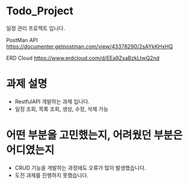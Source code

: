 # Todo_Project
일정 관리 프로젝트 입니다.

PostMan API
https://documenter.getpostman.com/view/43378290/2sAYkKHxHQ

ERD Cloud
https://www.erdcloud.com/d/EEa9ZsaBzkLtwQ2nd

# 과제 설명
- RestfulAPI 개발하는 과제 입니다.
- 일정 조회, 목록 조회, 생성, 수정, 삭제 가능

# 어떤 부분을 고민했는지, 어려웠던 부분은 어디였는지
- CRUD 기능을 개발하는 과정에도 오류가 많이 발생했습니다.
- 도전 과제를 진행하지 못했습니다.
